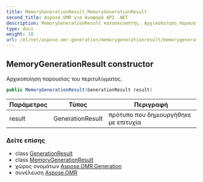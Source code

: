 ```yaml
---
title: MemoryGenerationResult.MemoryGenerationResult
second_title: Aspose.OMR για Αναφορά API .NET
description: MemoryGenerationResult κατασκευαστής. Αρχικοποίηση παρουσίας του περιτυλίγματος.
type: docs
weight: 10
url: /el/net/aspose.omr.generation/memorygenerationresult/memorygenerationresult/
---
```

## MemoryGenerationResult constructor

Αρχικοποίηση παρουσίας του περιτυλίγματος.

```csharp
public MemoryGenerationResult(GenerationResult result)
```

| Παράμετρος | Τύπος | Περιγραφή |
| --- | --- | --- |
| result | GenerationResult | πρότυπο που δημιουργήθηκε με επιτυχία |

### Δείτε επίσης

* class [GenerationResult](../../generationresult/)
* class [MemoryGenerationResult](../)
* χώρος ονομάτων [Aspose.OMR.Generation](../../memorygenerationresult/)
* συνέλευση [Aspose.OMR](../../../)


